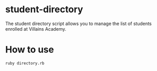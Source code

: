 # student-directory

The student directory script allows you to manage the list of students enrolled at Villains Academy. 

# How to use

```shell
ruby directory.rb
```